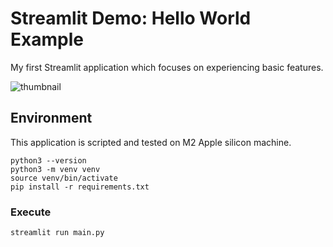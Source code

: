 # Streamlit Demo: Hello World Example

My first Streamlit application which focuses on experiencing basic features.

![thumbnail](https://raw.githubusercontent.com/fungeeksunsik/streamlit-demo-pattern/master/thumbnail.png "My first streamlit application")

## Environment

This application is scripted and tested on M2 Apple silicon machine.

```
python3 --version
python3 -m venv venv
source venv/bin/activate
pip install -r requirements.txt
```

### Execute

```
streamlit run main.py
```